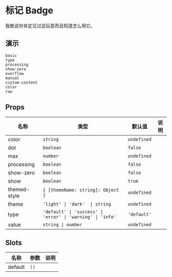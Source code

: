 # 标记 Badge
我敢说你肯定见过这玩意而且知道怎么用它。
## 演示
```demo
basic
type
processing
show-zero
overflow
manual
custom-content
color
raw
```
## Props
|名称|类型|默认值|说明|
|-|-|-|-|
|color|`string`|`undefined`||
|dot|`boolean`|`false`||
|max|`number`|`undefined`||
|processing|`boolean`|`false`||
|show-zero|`boolean`|`false`||
|show|`boolean`|`true`||
|themed-style|`{ [themeName: string]: Object }`|`undefined`||
|theme|`'light' \| 'dark'  \| string`|`undefined`||
|type|`'default' \| 'success' \| 'error' \| 'warning' \| 'info'`|`'default'`||
|value|`string \| number`|`undefined`||

## Slots
|名称|参数|说明|
|-|-|-|
|default|`()`||
